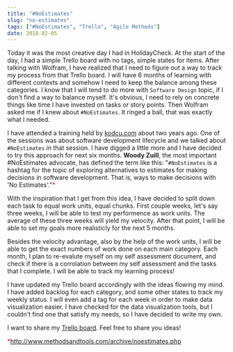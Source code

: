 ```yaml
---
title: "#NoEstimates"
slug: "no-estimates"
tags: ["#NoEstimates", "Trello", "Agile Methods"]
date: 2018-02-05
---
```


Today it was the most creative day I had in HolidayCheck. At the start of the day, I had a simple Trello board with no tags, simple states for items. After talking with Wolfram, I have realized that I need to figure out a way to track my process from that Trello board. I will have 6 months of learning with different contexts and somehow I need to keep the balance among these categories. I know that I will tend to do more with `Software Design` topic, if I don't find a way to balance myself. It's obvious, I need to rely on concrete things like time I have invested on tasks or story points. Then Wolfram asked me if I knew about `#NoEstimates`. It ringed a ball, that was exactly what I needed.

I have attended a training held by [kodcu.com](www.kodcu.com) about two years ago. One of the sessions was about software development lifecycle and we talked about `#NoEstimates` in that session. I have digged a little more and I have decided to try this approach for next six months. **Woody Zuill**, the most important #NoEstimates advocate, has defined the term like this: "`#NoEstimates` is a hashtag for the topic of exploring alternatives to estimates for making decisions in software development. That is, ways to make decisions with 'No Estimates'."<span style="color:red">*</span> 

With the inspiration that I get from this idea, I have decided to split down each task to equal work units, equal chunks. First couple weeks, let's say three weeks, I will be able to test my performence as work units. The average of these three weeks will yield my velocity. After that point, I will be able to set my goals more realisticly for the next 5 months.

Besides the velocity advantage, also by the help of the work units, I will be able to get the exact numbers of work done on each main category. Each month, I plan to re-evalute myself on my self assessment document, and check if there is a corrolation between my self assessment and the tasks that I complete. I will be able to track my learning process!

I have updated my Trello board accordingly with the ideas flowing my mind. I have added backlog for each category, and some other states to track my weekly status. I will even add a tag for each week in order to make data visualization easier. I have checked for the data visualization tools, but I couldn't find one that satisfy my needs, so I have decided to write my own.

I want to share my [Trello board](https://trello.com/b/KlLdup7o/ugurcan-sengit-apprenticeship-board). Feel free to share you ideas!

<span style="color:red">*</span>http://www.methodsandtools.com/archive/noestimates.php